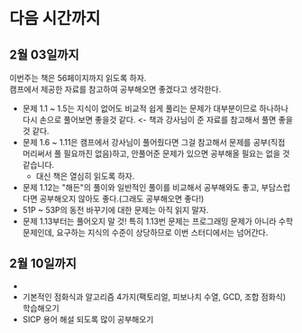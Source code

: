 # 다음 시간까지

## 2월 03일까지

이번주는 책은 56페이지까지 읽도록 하자.  
캠프에서 제공한 자료를 참고하여 공부해오면 좋겠다고 생각한다.  

* 문제 1.1 ~ 1.5는 지식이 없어도 비교적 쉽게 풀리는 문제가 대부분이므로 하나하나 다시 손으로 풀어보면 좋을것 같다. <- 책과 강사님이 준 자료를 참고해서 풀면 좋을것 같다.  
* 문제 1.6 ~ 1.11은 캠프에서 강사님이 풀어줬다면 그걸 참고해서 문제를 공부(직접 머리써서 풀 필요까진 없음)하고, 안풀어준 문제가 있으면 공부해올 필요는 없을 것 같습니다. 
	* 대신 책은 열심히 읽도록 하자.  
* 문제 1.12는 "해든"의 풀이와 일반적인 풀이를 비교해서 공부해와도 좋고, 부담스럽다면 공부해오지 않아도 좋다.(그래도 공부해오면 좋다!)
* 51P ~ 53P의 동전 바꾸기에 대한 문제는 아직 읽지 말자.
* 문제 1.13부터는 풀어오지 말 것! 특히 1.13번 문제는 프로그래밍 문제가 아니라 수학문제인데, 요구하는 지식의 수준이 상당하므로 이번 스터디에서는 넘어간다.  


## 2월 10일까지

* 
* 기본적인 점화식과 알고리즘 4가지(팩토리얼, 피보나치 수열, GCD, 조합 점화식) 학습해오기  
* SICP 용어 해설 되도록 많이 공부해오기
